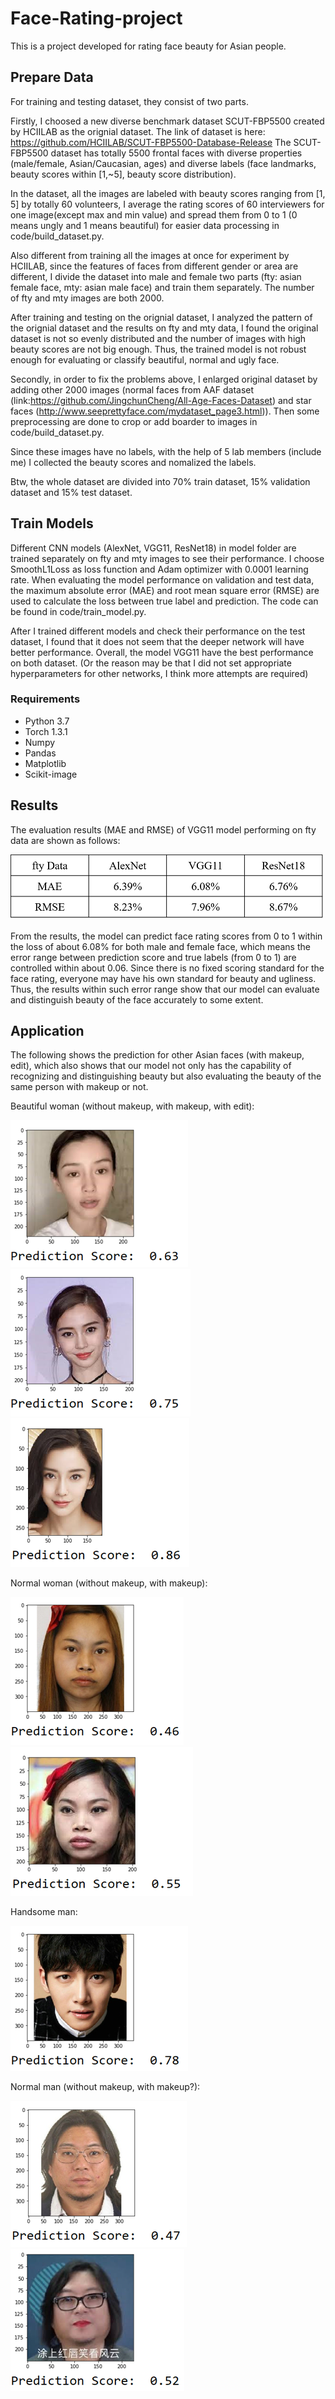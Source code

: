 # Face-Rating-project

This is a project developed for rating face beauty for Asian people.

## Prepare Data

For training and testing dataset, they consist of two parts.

Firstly, I choosed a new diverse benchmark dataset SCUT-FBP5500 created by HCIILAB as the orignial dataset.
The link of dataset is here: https://github.com/HCIILAB/SCUT-FBP5500-Database-Release
The SCUT-FBP5500 dataset has totally 5500 frontal faces with diverse properties (male/female, Asian/Caucasian, ages) and diverse labels (face landmarks, beauty scores within [1,~5], beauty score distribution). 

In the dataset, all the images are labeled with beauty scores ranging from [1, 5] by totally 60 volunteers, I average the rating scores of 60 interviewers for one image(except max and min value) and spread them from 0 to 1 (0 means ungly and 1 means beautiful) for easier data processing in code/build_dataset.py.

Also different from training all the images at once for experiment by HCIILAB, since the features of faces from different gender or area are different, I divide the dataset into male and female two parts (fty: asian female face, mty: asian male face) and train them separately. The number of fty and mty images are both 2000.

After training and testing on the orignial dataset, I analyzed the pattern of the orignial dataset and the results on fty and mty data, I found the original dataset is not so evenly distributed and the number of images with high beauty scores are not big enough. Thus, the trained model is not robust enough for evaluating or classify beautiful, normal and ugly face.

Secondly, in order to fix the problems above, I enlarged original dataset by adding other 2000 images (normal faces from AAF dataset (link:https://github.com/JingchunCheng/All-Age-Faces-Dataset) and star faces (http://www.seeprettyface.com/mydataset_page3.html)). Then some preprocessing are done to crop or add boarder to images in code/build_dataset.py.

Since these images have no labels, with the help of 5 lab members (include me) I collected the beauty scores and nomalized the labels.

Btw, the whole dataset are divided into 70% train dataset, 15% validation dataset and 15% test dataset.

## Train Models

Different CNN models (AlexNet, VGG11, ResNet18) in model folder are trained separately on fty and mty images to see their performance. I choose SmoothL1Loss as loss function and Adam optimizer with 0.0001 learning rate. When evaluating the model performance on validation and test data, the maximum absolute error (MAE) and root mean square error (RMSE) are used to calculate the loss between true label and prediction. The code can be found in code/train_model.py.

After I trained different models and check their performance on the test dataset, I found that it does not seem that the deeper network will have better performance. Overall, the model VGG11 have the best performance on both dataset. (Or the reason may be that I did not set appropriate hyperparameters for other networks, I think more attempts are required)

### Requirements
- Python 3.7
- Torch 1.3.1 
- Numpy
- Pandas
- Matplotlib
- Scikit-image

## Results

The evaluation results (MAE and RMSE) of VGG11 model performing on fty data are shown as follows: 

![alt text](https://github.com/bhy0v587/Face-Rating-project/blob/master/images/result.png)

From the results, the model can predict face rating scores from 0 to 1 within the loss of about 6.08% for both male and female face, which means the error range between prediction score and true labels (from 0 to 1) are controlled within about 0.06. Since there is no fixed scoring standard for the face rating, everyone may have his own standard for beauty and ugliness. Thus, the results within such error range show that our model can evaluate and distinguish beauty of the face accurately to some extent.

## Application
The following shows the prediction for other Asian faces (with makeup, edit), which also shows that our model not only has the capability of recognizing and distinguishing beauty but also evaluating the beauty of the same person with makeup or not.

Beautiful woman (without makeup, with makeup, with edit):

![alt text](https://github.com/bhy0v587/Face-Rating-project/blob/master/images/test11.png)
![alt text](https://github.com/bhy0v587/Face-Rating-project/blob/master/images/test12.png)
![alt text](https://github.com/bhy0v587/Face-Rating-project/blob/master/images/test13.png)

Normal woman (without makeup, with makeup):

![alt text](https://github.com/bhy0v587/Face-Rating-project/blob/master/images/test21.png)
![alt text](https://github.com/bhy0v587/Face-Rating-project/blob/master/images/test22.png)

Handsome man:

![alt text](https://github.com/bhy0v587/Face-Rating-project/blob/master/images/test31.png)

Normal man (without makeup, with makeup?):

![alt text](https://github.com/bhy0v587/Face-Rating-project/blob/master/images/test41.png)
![alt text](https://github.com/bhy0v587/Face-Rating-project/blob/master/images/test42.png)



